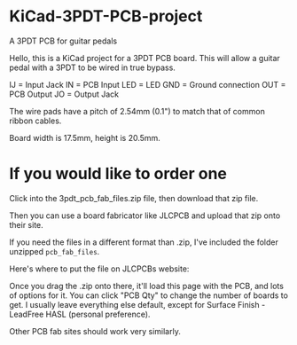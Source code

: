 # KiCad-3PDT-PCB-project
A 3PDT PCB for guitar pedals

[](3pdt_render.png)

Hello, this is a KiCad project for a 3PDT PCB board.
This will allow a guitar pedal with a 3PDT to be wired in true bypass.

IJ = Input Jack
IN = PCB Input
LED = LED
GND = Ground connection
OUT = PCB Output
JO = Output Jack

The wire pads have a pitch of 2.54mm (0.1") to match that of common ribbon cables.

Board width is 17.5mm, height is 20.5mm.

# If you would like to order one

Click into the 3pdt_pcb_fab_files.zip file, then download that zip file.

Then you can use a board fabricator like JLCPCB and upload that zip onto their site.

If you need the files in a different format than .zip, I've included the folder unzipped `pcb_fab_files`.

Here's where to put the file on JLCPCBs website:

[](JLCPCB_website.png)

Once you drag the .zip onto there, it'll load this page with the PCB, and lots of options for it.
You can click "PCB Qty" to change the number of boards to get. I usually leave everything else default,
except for Surface Finish - LeadFree HASL (personal preference).

[](JLCPCB_board_page.png)

Other PCB fab sites should work very similarly.
